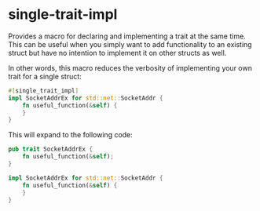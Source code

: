 # single-trait-impl

Provides a macro for declaring and implementing a trait at the same time. This
can be useful when you simply want to add functionality to an existing struct
but have no intention to implement it on other structs as well.

In other words, this macro reduces the verbosity of implementing your own trait
for a single struct:

```rust
#[single_trait_impl]
impl SocketAddrEx for std::net::SocketAddr {
    fn useful_function(&self) {
    }
}
```

This will expand to the following code:

```rust
pub trait SocketAddrEx {
    fn useful_function(&self);
}

impl SocketAddrEx for std::net::SocketAddr {
    fn useful_function(&self) {
    }
}
```
